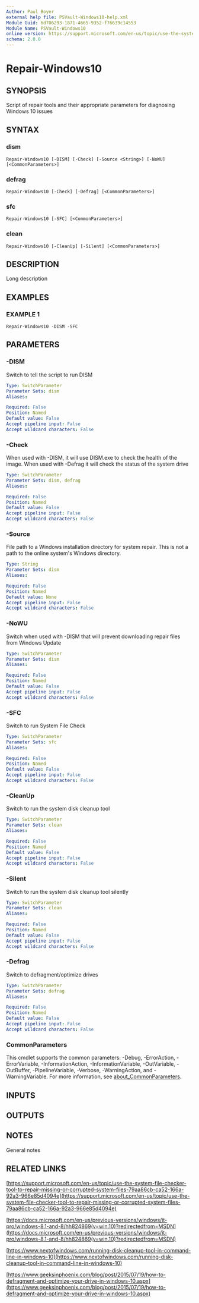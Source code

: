 ```yaml
---
Author: Paul Boyer
external help file: PSVault-Windows10-help.xml
Module Guid: 6d706293-1871-4665-9352-f76639c14553
Module Name: PSVault-Windows10
online version: https://support.microsoft.com/en-us/topic/use-the-system-file-checker-tool-to-repair-missing-or-corrupted-system-files-79aa86cb-ca52-166a-92a3-966e85d4094e
schema: 2.0.0
---
```


# Repair-Windows10

## SYNOPSIS
Script of repair tools and their appropriate parameters for diagnosing Windows 10 issues

## SYNTAX

### dism
```
Repair-Windows10 [-DISM] [-Check] [-Source <String>] [-NoWU] [<CommonParameters>]
```

### defrag
```
Repair-Windows10 [-Check] [-Defrag] [<CommonParameters>]
```

### sfc
```
Repair-Windows10 [-SFC] [<CommonParameters>]
```

### clean
```
Repair-Windows10 [-CleanUp] [-Silent] [<CommonParameters>]
```

## DESCRIPTION
Long description

## EXAMPLES

### EXAMPLE 1
```
Repair-Windows10 -DISM -SFC
```

## PARAMETERS

### -DISM
Switch to tell the script to run DISM

```yaml
Type: SwitchParameter
Parameter Sets: dism
Aliases:

Required: False
Position: Named
Default value: False
Accept pipeline input: False
Accept wildcard characters: False
```

### -Check
When used with -DISM, it will use DISM.exe to check the health of the image.
When used with -Defrag it will check the status of the system drive

```yaml
Type: SwitchParameter
Parameter Sets: dism, defrag
Aliases:

Required: False
Position: Named
Default value: False
Accept pipeline input: False
Accept wildcard characters: False
```

### -Source
File path to a Windows installation directory for system repair.
This is not a path to the online system's Windows directory.

```yaml
Type: String
Parameter Sets: dism
Aliases:

Required: False
Position: Named
Default value: None
Accept pipeline input: False
Accept wildcard characters: False
```

### -NoWU
Switch when used with -DISM that will prevent downloading repair files from Windows Update

```yaml
Type: SwitchParameter
Parameter Sets: dism
Aliases:

Required: False
Position: Named
Default value: False
Accept pipeline input: False
Accept wildcard characters: False
```

### -SFC
Switch to run System File Check

```yaml
Type: SwitchParameter
Parameter Sets: sfc
Aliases:

Required: False
Position: Named
Default value: False
Accept pipeline input: False
Accept wildcard characters: False
```

### -CleanUp
Switch to run the system disk cleanup tool

```yaml
Type: SwitchParameter
Parameter Sets: clean
Aliases:

Required: False
Position: Named
Default value: False
Accept pipeline input: False
Accept wildcard characters: False
```

### -Silent
Switch to run the system disk cleanup tool silently

```yaml
Type: SwitchParameter
Parameter Sets: clean
Aliases:

Required: False
Position: Named
Default value: False
Accept pipeline input: False
Accept wildcard characters: False
```

### -Defrag
Switch to defragment/optimize drives

```yaml
Type: SwitchParameter
Parameter Sets: defrag
Aliases:

Required: False
Position: Named
Default value: False
Accept pipeline input: False
Accept wildcard characters: False
```

### CommonParameters
This cmdlet supports the common parameters: -Debug, -ErrorAction, -ErrorVariable, -InformationAction, -InformationVariable, -OutVariable, -OutBuffer, -PipelineVariable, -Verbose, -WarningAction, and -WarningVariable. For more information, see [about_CommonParameters](http://go.microsoft.com/fwlink/?LinkID=113216).

## INPUTS

## OUTPUTS

## NOTES
General notes

## RELATED LINKS

[https://support.microsoft.com/en-us/topic/use-the-system-file-checker-tool-to-repair-missing-or-corrupted-system-files-79aa86cb-ca52-166a-92a3-966e85d4094e](https://support.microsoft.com/en-us/topic/use-the-system-file-checker-tool-to-repair-missing-or-corrupted-system-files-79aa86cb-ca52-166a-92a3-966e85d4094e)

[https://docs.microsoft.com/en-us/previous-versions/windows/it-pro/windows-8.1-and-8/hh824869(v=win.10)?redirectedfrom=MSDN](https://docs.microsoft.com/en-us/previous-versions/windows/it-pro/windows-8.1-and-8/hh824869(v=win.10)?redirectedfrom=MSDN)

[https://www.nextofwindows.com/running-disk-cleanup-tool-in-command-line-in-windows-10](https://www.nextofwindows.com/running-disk-cleanup-tool-in-command-line-in-windows-10)

[https://www.geeksinphoenix.com/blog/post/2015/07/19/how-to-defragment-and-optimize-your-drive-in-windows-10.aspx](https://www.geeksinphoenix.com/blog/post/2015/07/19/how-to-defragment-and-optimize-your-drive-in-windows-10.aspx)


